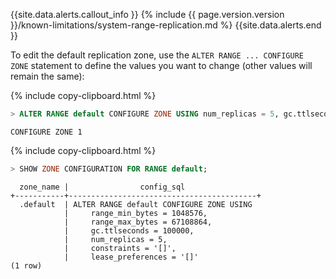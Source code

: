 {{site.data.alerts.callout_info }}
{% include {{ page.version.version }}/known-limitations/system-range-replication.md %}
{{site.data.alerts.end }}

To edit the default replication zone, use the `ALTER RANGE ... CONFIGURE ZONE` statement to define the values you want to change (other values will remain the same):

{% include copy-clipboard.html %}
~~~ sql
> ALTER RANGE default CONFIGURE ZONE USING num_replicas = 5, gc.ttlseconds = 100000;
~~~

~~~
CONFIGURE ZONE 1
~~~

{% include copy-clipboard.html %}
~~~ sql
> SHOW ZONE CONFIGURATION FOR RANGE default;
~~~

~~~
  zone_name |                config_sql
+-----------+------------------------------------------+
  .default  | ALTER RANGE default CONFIGURE ZONE USING
            |     range_min_bytes = 1048576,
            |     range_max_bytes = 67108864,
            |     gc.ttlseconds = 100000,
            |     num_replicas = 5,
            |     constraints = '[]',
            |     lease_preferences = '[]'
(1 row)
~~~
